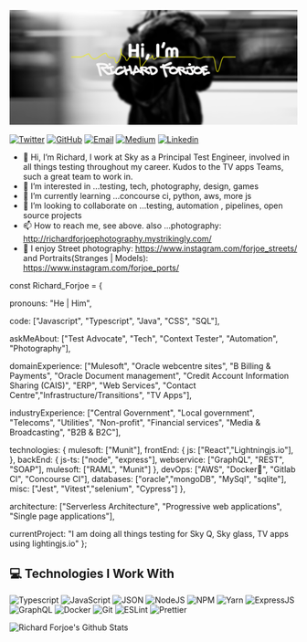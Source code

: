 [![Richards's GitHub Banner](./GitHubHeader.png)](https://twitter.com/rforjoe)

[![Twitter](https://img.shields.io/badge/Twitter-1DA1F2?style=for-the-badge&logo=twitter&logoColor=white)](https://twitter.com/rforjoe)
[![GitHub](https://img.shields.io/badge/GitHub-100000?style=for-the-badge&logo=github&logoColor=white)](https://github.com/richardforjoesky)
[![Email](https://img.shields.io/badge/Email-D14836?style=for-the-badge&logo=gmail&logoColor=white)](mailto:rforjoe@live.co.uk)
[![Medium](https://img.shields.io/badge/Medium-12100E?style=for-the-badge&logo=medium&logoColor=white)](https://medium.com/@rforjoe)
[![Linkedin](https://img.shields.io/badge/linkedin-30077B5?&style=for-the-badge&logo=linkedin&logoColor=white)](https://www.linkedin.com/in/richardforjoe/)

- 👋 Hi, I’m Richard, I work at Sky as a Principal Test Engineer, involved in all things testing throughout my career.  Kudos to the TV apps Teams, such a great team to work in.
- 👀 I’m interested in ...testing, tech, photography, design, games
- 🌱 I’m currently learning ...concourse ci, python, aws, more js
- 💞️ I’m looking to collaborate on ...testing, automation , pipelines, open source projects
- 📫 How to reach me, see above. also ...photography: http://richardforjoephotography.mystrikingly.com/
- 💞️ I enjoy Street photography: https://www.instagram.com/forjoe_streets/ and Portraits(Stranges | Models): https://www.instagram.com/forjoe_ports/



const Richard_Forjoe = { 

pronouns: "He | Him", 

code: ["Javascript", "Typescript", "Java", "CSS", "SQL"], 

askMeAbout: ["Test Advocate", "Tech", "Context Tester", "Automation", "Photography"], 

domainExperience: ["Mulesoft", "Oracle webcentre sites", "B Billing & Payments", "Oracle Document management", "Credit Account Information Sharing (CAIS)", "ERP", "Web Services", "Contact Centre","Infrastructure/Transitions", "TV Apps"], 

industryExperience: ["Central Government", "Local government", "Telecoms", "Utilities", "Non-profit", "Financial services", "Media & Broadcasting", "B2B & B2C"], 

technologies: { mulesoft: ["Munit"], frontEnd: { js: ["React","Lightningjs.io"], }, backEnd: { js-ts: ["node", "express"], webservice: ["GraphQL", "REST", "SOAP"], mulesoft: ["RAML", "Munit"] }, devOps: ["AWS", "Docker🐳", "Gitlab CI", "Concourse CI"], databases: ["oracle","mongoDB", "MySql", "sqlite"], misc: ["Jest", "Vitest","selenium", "Cypress"] }, 

architecture: ["Serverless Architecture", "Progressive web applications", "Single page applications"], 

currentProject: "I am doing all things testing for Sky Q, Sky glass, TV apps using lightingjs.io" };

<!---
richardforjoesky/richardforjoesky is a ✨ special ✨ repository because its `README.md` (this file) appears on your GitHub profile.
You can click the Preview link to take a look at your changes.
--->



## 💻 Technologies I Work With

![Typescript](https://img.shields.io/badge/TypeScript-007ACC?style=for-the-badge&logo=typescript&logoColor=white)
![JavaScript](https://img.shields.io/badge/JavaScript-323330?style=for-the-badge&logo=javascript&logoColor=F7DF1E)
![JSON](https://img.shields.io/badge/json-5E5C5C?style=for-the-badge&logo=json&logoColor=white)
![NodeJS](https://img.shields.io/badge/Node.js-339933?style=for-the-badge&logo=nodedotjs&logoColor=white)
![NPM](https://img.shields.io/badge/npm-CB3837?style=for-the-badge&logo=npm&logoColor=white)
![Yarn](https://img.shields.io/badge/Yarn-2C8EBB?style=for-the-badge&logo=yarn&logoColor=white)
![ExpressJS](https://img.shields.io/badge/Express.js-000000?style=for-the-badge&logo=express&logoColor=white)
![GraphQL](https://img.shields.io/badge/GraphQl-E10098?style=for-the-badge&logo=graphql&logoColor=white)
![Docker](https://img.shields.io/badge/Docker-2CA5E0?style=for-the-badge&logo=docker&logoColor=white)
![Git](https://img.shields.io/badge/Git-F05032?style=for-the-badge&logo=git&logoColor=white)
![ESLint](https://img.shields.io/badge/eslint-3A33D1?style=for-the-badge&logo=eslint&logoColor=white)
![Prettier](https://img.shields.io/badge/prettier-1A2C34?style=for-the-badge&logo=prettier&logoColor=F7BA3E)

![Richard Forjoe's Github Stats](https://metrics.lecoq.io/richardforjoesky)
